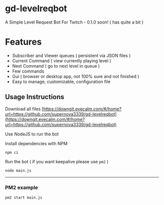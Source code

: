 # gd-levelreqbot
A Simple Level Request Bot For Twitch - 0.1.0 soon! ( has quite a bit )

# Features
- Subscriber and Viewer queues ( persistent via JSON files )
- Current Command ( view currently playing level )
- Next Command ( go to next level in queue )
- Few commands
- Gui ( browser or desktop app, not 100% sure and not finished )
- Easy to manage, customizable, configuration file

## Usage Instructions

Download all files
[https://downgit.evecalm.com/#/home?url=https://github.com/supernova3339/gd-levelreqbot](https://downgit.evecalm.com/#/home?url=https://github.com/supernova3339/gd-levelreqbot)

Use NodeJS to run the bot

Install dependencies with NPM
``` 
npm ci
```

Run the bot ( if you want keepalive please use `pm2` )
```
node main.js
```

---

### PM2 example
``` 
pm2 start main.js
```
